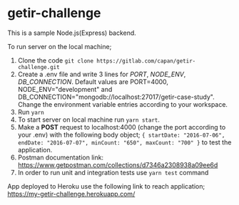 # getir-challenge

This is a sample Node.js(Express) backend.

To run server on the local machine;
1) Clone the code `git clone https://gitlab.com/capan/getir-challenge.git`
2) Create a .env file and write 3 lines for *PORT*, *NODE_ENV*, *DB_CONNECTION*. Default values are PORT=4000, NODE_ENV="development" and DB_CONNECTION="mongodb://localhost:27017/getir-case-study". Change the environment variable entries according to your workspace.
3) Run `yarn`
4) To start server on local machine run `yarn start`.
5) Make a **POST** request to localhost:4000 (change the port according to your .env) with the following body object;
`{
  startDate: "2016-07-06",
  endDate: "2016-07-07",
  minCount: "650",
  maxCount: "700"
}` to test the application.
6) Postman documentation link: https://www.getpostman.com/collections/d7346a2308938a09ee6d
7) In order to run unit and integration tests use `yarn test` command

App deployed to Heroku use the following link to reach application; https://my-getir-challenge.herokuapp.com/